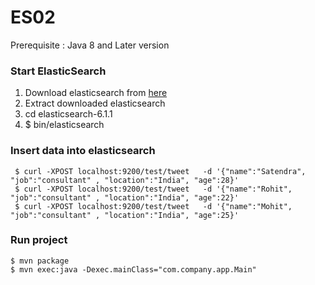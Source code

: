 # ES02
 Prerequisite : Java 8 and Later version 

### Start ElasticSearch
1) Download elasticsearch from [here](https://www.elastic.co/downloads/elasticsearch)   
2) Extract downloaded elasticsearch     
3) cd elasticsearch-6.1.1       
4) $ bin/elasticsearch     

### Insert data into elasticsearch
     $ curl -XPOST localhost:9200/test/tweet   -d '{"name":"Satendra", "job":"consultant" , "location":"India", "age":28}'
     $ curl -XPOST localhost:9200/test/tweet   -d '{"name":"Rohit", "job":"consultant" , "location":"India", "age":22}'
     $ curl -XPOST localhost:9200/test/tweet   -d '{"name":"Mohit", "job":"consultant" , "location":"India", "age":25}'
 

### Run project 
    $ mvn package
    $ mvn exec:java -Dexec.mainClass="com.company.app.Main"


